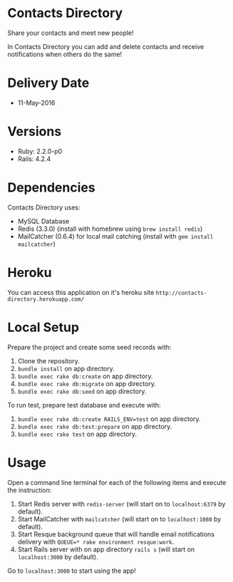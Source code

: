 # Contacts Directory
Share your contacts and meet new people!

In Contacts Directory you can add and delete contacts and receive notifications when others do the same!

# Delivery Date

* 11-May-2016

# Versions

* Ruby: 2.2.0-p0
* Rails: 4.2.4

# Dependencies

Contacts Directory uses:

* MySQL Database
* Redis (3.3.0) (install with homebrew using  `brew install redis`)
* MailCatcher (0.6.4) for local mail catching (install with `gem install mailcatcher`) 


# Heroku

You can access this application on it's heroku site `http://contacts-directory.herokuapp.com/`
# Local Setup

Prepare the project and create some seed records with:

1. Clone the repository.
2. `bundle install` on app directory.
3. `bundle exec rake db:create` on app directory.
4. `bundle exec rake db:migrate` on app directory.
5. `bundle exec rake db:seed` on app directory.

To run test, prepare test database and execute with:

1. `bundle exec rake db:create RAILS_ENV=test` on app directory.
2. `bundle exec rake db:test:prepare` on app directory.
3. `bundle exec rake test` on app directory.

# Usage

Open a command line terminal for each of the following items and execute the instruction:

1. Start Redis server with `redis-server` (will start on to `localhost:6379` by default).
2. Start MailCatcher with `mailcatcher` (will start on to `localhost:1080` by default).
3. Start Resque background queue that will handle email notifications delivery with `QUEUE=* rake environment resque:work`.
4. Start Rails server with on app directory `rails s` (will start on `localhost:3000` by default).

Go to `localhost:3000` to start using the app!

